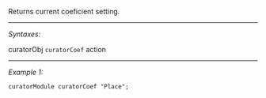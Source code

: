 Returns current coeficient setting.


---
*Syntaxes:*

curatorObj `curatorCoef` action

---
*Example 1:*

```sqf
curatorModule curatorCoef "Place";
```